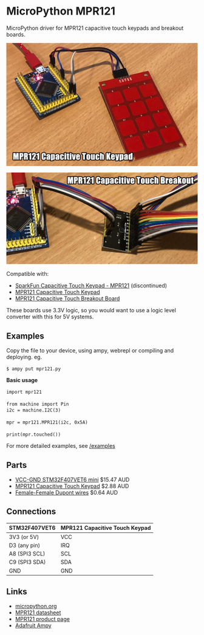 # MicroPython MPR121

MicroPython driver for MPR121 capacitive touch keypads and breakout boards.

![demo](docs/demo.jpg)

![demo](docs/demo2.jpg)

Compatible with:
* [SparkFun Capacitive Touch Keypad - MPR121](https://www.sparkfun.com/products/12017) (discontinued)
* [MPR121 Capacitive Touch Keypad](https://www.aliexpress.com/item/MPR121-capacitive-touch-sensor-module-sensor-keys-keyboard-keys-for-arduino/32810655083.html)
* [MPR121 Capacitive Touch Breakout Board](https://www.aliexpress.com/item/MPR121-Breakout-V12-Capacitive-Touch-Sensor-Controller-Module-I2C-keyboard/32820571887.html)

These boards use 3.3V logic, so you would want to use a logic level converter with this for 5V systems.

## Examples

Copy the file to your device, using ampy, webrepl or compiling and deploying. eg.

```
$ ampy put mpr121.py
```

**Basic usage**

```
import mpr121

from machine import Pin
i2c = machine.I2C(3)

mpr = mpr121.MPR121(i2c, 0x5A)

print(mpr.touched())
```

For more detailed examples, see [/examples](/examples)

## Parts

* [VCC-GND STM32F407VET6 mini](https://www.aliexpress.com/item/STM32F407VET6-Mini-version-of-the-core-board-STM32-minimum-system-version/32709285751.html) $15.47 AUD
* [MPR121 Capacitive Touch Keypad](https://www.aliexpress.com/item/MPR121-capacitive-touch-sensor-module-sensor-keys-keyboard-keys-for-arduino/32810655083.html) $2.88 AUD
* [Female-Female Dupont wires](https://www.aliexpress.com/item/10pcs-10cm-2-54mm-1p-1p-Pin-Male-to-Male-Color-Breadboard-Cable-Jump-Wire-Jumper/32636873838.html) $0.64 AUD

## Connections

STM32F407VET6 | MPR121 Capacitive Touch Keypad
------------- | -----------------
3V3 (or 5V)   | VCC
D3 (any pin)  | IRQ
A8 (SPI3 SCL) | SCL
C9 (SPI3 SDA) | SDA
GND           | GND

## Links

* [micropython.org](http://micropython.org)
* [MPR121 datasheet](http://micropython.org/resources/datasheets/MPR121.pdf)
* [MPR121 product page](https://www.nxp.com/products/no-longer-manufactured/proximity-capacitive-touch-sensor-controller:MPR121)
* [Adafruit Ampy](https://learn.adafruit.com/micropython-basics-load-files-and-run-code/install-ampy)
